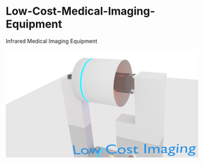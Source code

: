 # Low-Cost-Medical-Imaging-Equipment

Infrared Medical Imaging Equipment 

<img src="./instrument design 4.png">
